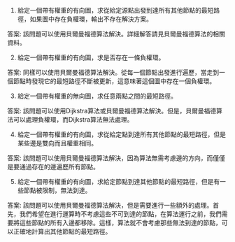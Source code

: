 

1. 給定一個帶有權重的有向圖，求從給定源點出發到達所有其他節點的最短路徑，如果圖中存在負權環，輸出不存在解決方案。

答案: 該問題可以使用貝爾曼福德算法解決。詳細解答請見貝爾曼福德算法的相關資料。

2. 給定一個帶有權重的有向圖，求是否存在一條負權環。

答案: 同樣可以使用貝爾曼福德算法解決。從每一個節點出發進行遍歷，當走到一個節點時發現它的最短路徑不斷被更新，這意味著這個圖中存在一個負權環。

3. 給定一個帶有權重的無向圖，求任意兩點之間的最短路徑。

答案: 該問題可以使用Dijkstra算法或貝爾曼福德算法解決。但是，貝爾曼福德算法可以處理負權環，而Dijkstra算法無法處理。

4. 給定一個帶有權重的有向圖，求從給定點到達所有其他節點的最短路徑，但是某些邊是雙向而且權重相同。

答案: 該問題可以使用貝爾曼福德算法解決，因為算法無需考慮邊的方向，而僅僅是要通過存在的邊遍歷所有節點。

5. 給定一個帶有權重的有向圖，求給定節點到達其他節點的最短路徑，但是有一些節點被限制，無法到達。

答案: 該問題可以使用貝爾曼福德算法解決，但是需要進行一些額外的處理。首先，我們希望在進行運算時不考慮這些不可到達的節點，在算法運行之前，我們需要將這些節點的所有入邊都移除。這樣，算法就不會考慮那些無法到達的節點，可以正確地計算出其他節點的最短路徑。